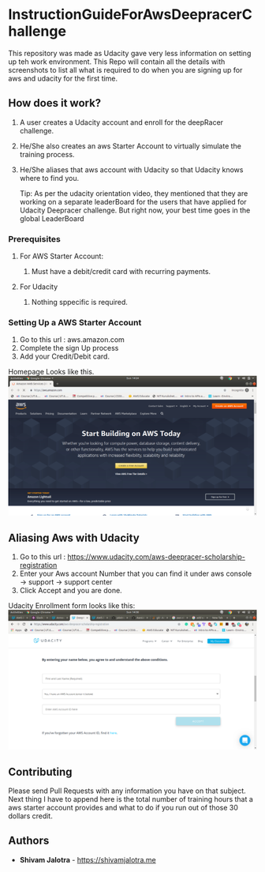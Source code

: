 # InstructionGuideForAwsDeepracerChallenge

This repository was made as Udacity gave very less information on setting up teh work environment. 
This Repo will contain all the details with screenshots to list all what is required to do when you are signing up for aws and udacity for the first time. 

## How does it work?

1. A user creates a Udacity account and enroll for the deepRacer challenge.
2. He/She also creates an aws Starter Account to virtually simulate the training process.
3. He/She aliases that aws account with Udacity so that Udacity knows where to find you.

    Tip: As per the udacity orientation video, they mentioned that they are working on a separate leaderBoard for the users that have applied for Udacity Deepracer challenge. But right now, your best time goes in the global LeaderBoard

### Prerequisites

1. For AWS Starter Account:
    1. Must have a debit/credit card with recurring payments.

2. For Udacity
    1. Nothing sppecific is required.



### Setting Up a AWS Starter Account

1. Go to this url : aws.amazon.com
2. Complete the sign Up process
3. Add your Credit/Debit card.

Homepage Looks like this.
![Not Availble](https://github.com/jalotra/AwsUdacityDeepRacer/blob/master/images/awsSignUp/awsHomePage.png)


## Aliasing Aws with Udacity
1. Go to this url : https://www.udacity.com/aws-deepracer-scholarship-registration
2. Enter your Aws account Number that you can find it under aws console -> support -> support center
2. Click Accept and you are done.

Udacity Enrollment form looks like this:
![Not Availble](https://github.com/jalotra/AwsUdacityDeepRacer/blob/master/images/udacityAwsAlias/enterAwsAccountDetails.png)




## Contributing

Please send Pull Requests with any information you have on that subject. Next thing I have to append here is the total number of training hours that a aws starter account provides and what to do if you run out of those 30 dollars credit.


## Authors

* **Shivam Jalotra** - https://shivamjalotra.me


